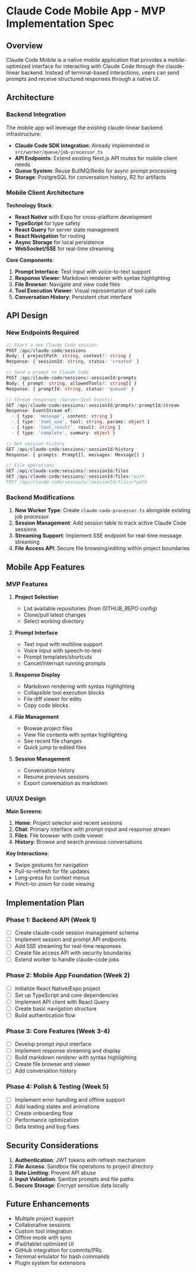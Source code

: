 # Claude Code Mobile App - MVP Implementation Spec

## Overview

Claude Code Mobile is a native mobile application that provides a mobile-optimized interface for interacting with Claude Code through the claude-linear backend. Instead of terminal-based interactions, users can send prompts and receive structured responses through a native UI.

## Architecture

### Backend Integration

The mobile app will leverage the existing claude-linear backend infrastructure:
- **Claude Code SDK Integration**: Already implemented in `src/worker/queue/job-processor.ts`
- **API Endpoints**: Extend existing Next.js API routes for mobile client needs
- **Queue System**: Reuse BullMQ/Redis for async prompt processing
- **Storage**: PostgreSQL for conversation history, R2 for artifacts

### Mobile Client Architecture

**Technology Stack**:
- **React Native** with Expo for cross-platform development
- **TypeScript** for type safety
- **React Query** for server state management
- **React Navigation** for routing
- **Async Storage** for local persistence
- **WebSocket/SSE** for real-time streaming

**Core Components**:
1. **Prompt Interface**: Text input with voice-to-text support
2. **Response Viewer**: Markdown renderer with syntax highlighting
3. **File Browser**: Navigate and view code files
4. **Tool Execution Viewer**: Visual representation of tool calls
5. **Conversation History**: Persistent chat interface

## API Design

### New Endpoints Required

```typescript
// Start a new Claude Code session
POST /api/claude-code/sessions
Body: { projectPath: string, context?: string }
Response: { sessionId: string, status: 'created' }

// Send a prompt to Claude Code
POST /api/claude-code/sessions/:sessionId/prompts
Body: { prompt: string, allowedTools?: string[] }
Response: { promptId: string, status: 'queued' }

// Stream responses (Server-Sent Events)
GET /api/claude-code/sessions/:sessionId/prompts/:promptId/stream
Response: EventStream of:
  - { type: 'message', content: string }
  - { type: 'tool_use', tool: string, params: object }
  - { type: 'tool_result', result: string }
  - { type: 'complete', summary: object }

// Get session history
GET /api/claude-code/sessions/:sessionId/history
Response: { prompts: Prompt[], messages: Message[] }

// File operations
GET /api/claude-code/sessions/:sessionId/files
GET /api/claude-code/sessions/:sessionId/files/*path
POST /api/claude-code/sessions/:sessionId/files/*path
```

### Backend Modifications

1. **New Worker Type**: Create `claude-code-processor.ts` alongside existing job processor
2. **Session Management**: Add session table to track active Claude Code sessions
3. **Streaming Support**: Implement SSE endpoint for real-time message streaming
4. **File Access API**: Secure file browsing/editing within project boundaries

## Mobile App Features

### MVP Features

1. **Project Selection**
   - List available repositories (from GITHUB_REPO config)
   - Clone/pull latest changes
   - Select working directory

2. **Prompt Interface**
   - Text input with multiline support
   - Voice input with speech-to-text
   - Prompt templates/shortcuts
   - Cancel/interrupt running prompts

3. **Response Display**
   - Markdown rendering with syntax highlighting
   - Collapsible tool execution blocks
   - File diff viewer for edits
   - Copy code blocks

4. **File Management**
   - Browse project files
   - View file contents with syntax highlighting
   - See recent file changes
   - Quick jump to edited files

5. **Session Management**
   - Conversation history
   - Resume previous sessions
   - Export conversation as markdown

### UI/UX Design

**Main Screens**:
1. **Home**: Project selector and recent sessions
2. **Chat**: Primary interface with prompt input and response stream
3. **Files**: File browser with code viewer
4. **History**: Browse and search previous conversations

**Key Interactions**:
- Swipe gestures for navigation
- Pull-to-refresh for file updates
- Long-press for context menus
- Pinch-to-zoom for code viewing

## Implementation Plan

### Phase 1: Backend API (Week 1)
- [ ] Create claude-code session management schema
- [ ] Implement session and prompt API endpoints
- [ ] Add SSE streaming for real-time responses
- [ ] Create file access API with security boundaries
- [ ] Extend worker to handle claude-code jobs

### Phase 2: Mobile App Foundation (Week 2)
- [ ] Initialize React Native/Expo project
- [ ] Set up TypeScript and core dependencies
- [ ] Implement API client with React Query
- [ ] Create basic navigation structure
- [ ] Build authentication flow

### Phase 3: Core Features (Week 3-4)
- [ ] Develop prompt input interface
- [ ] Implement response streaming and display
- [ ] Build markdown renderer with syntax highlighting
- [ ] Create file browser and viewer
- [ ] Add conversation history

### Phase 4: Polish & Testing (Week 5)
- [ ] Implement error handling and offline support
- [ ] Add loading states and animations
- [ ] Create onboarding flow
- [ ] Performance optimization
- [ ] Beta testing and bug fixes

## Security Considerations

1. **Authentication**: JWT tokens with refresh mechanism
2. **File Access**: Sandbox file operations to project directory
3. **Rate Limiting**: Prevent API abuse
4. **Input Validation**: Sanitize prompts and file paths
5. **Secure Storage**: Encrypt sensitive data locally

## Future Enhancements

- Multiple project support
- Collaborative sessions
- Custom tool integration
- Offline mode with sync
- iPad/tablet optimized UI
- GitHub integration for commits/PRs
- Terminal emulator for bash commands
- Plugin system for extensions